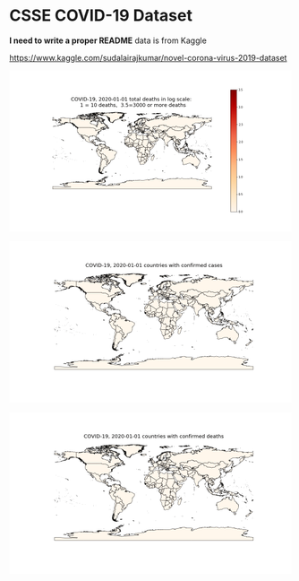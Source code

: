 # CSSE COVID-19 Dataset

**I need to write a proper README** 
data is from Kaggle

https://www.kaggle.com/sudalairajkumar/novel-corona-virus-2019-dataset




![](csse_covid_19_time_series/COVID-19-2020.gif)

![](csse_covid_19_time_series/COVID-19-202_contagion.gif)	

![](csse_covid_19_time_series/COVID-19-202_countries.gif)
